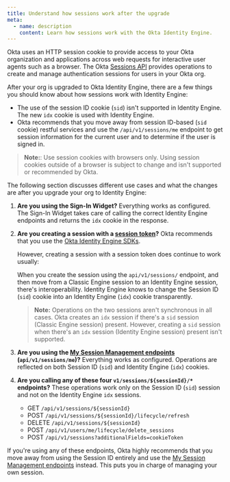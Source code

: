 ```yaml
---
title: Understand how sessions work after the upgrade
meta:
  - name: description
    content: Learn how sessions work with the Okta Identity Engine.
---
```


<ApiLifecycle access="ie" />

Okta uses an HTTP session cookie to provide access to your Okta organization and applications across web requests for interactive user agents such as a browser. The Okta [Sessions API](https://developer.okta.com/docs/api/openapi/okta-management/management/tag/Session/) provides operations to create and manage authentication sessions for users in your Okta org.

After your org is upgraded to Okta Identity Engine, there are a few things you should know about how sessions work with Identity Engine:

* The use of the session ID cookie (`sid`) isn't supported in Identity Engine. The new `idx` cookie is used with Identity Engine.
* Okta recommends that you move away from session ID-based (`sid` cookie) restful services and use the `/api/v1/sessions/me` endpoint to get session information for the current user and to determine if the user is signed in.

>**Note:**: Use session cookies with browsers only. Using session cookies outside of a browser is subject to change and isn't supported or recommended by Okta.

The following section discusses different use cases and what the changes are after you upgrade your org to Identity Engine:

1. **Are you using the Sign-In Widget?** Everything works as configured. The Sign-In Widget takes care of calling the correct Identity Engine endpoints and returns the `idx` cookie in the response.

2. **Are you creating a session with a [session token](https://developer.okta.com/docs/api/openapi/okta-management/management/tag/Session/#tag/Session/operation/createSession)?** Okta recommends that you use the [Okta Identity Engine SDKs](/docs/guides/identity-engine-sdk-upgrade/).

    However, creating a session with a session token does continue to work usually:

    When you create the session using the `api/v1/sessions/` endpoint, and then move from a Classic Engine session to an Identity Engine session, there's interoperability. Identity Engine knows to change the Session ID (`sid`) cookie into an Identity Engine (`idx`) cookie transparently.

    > **Note:** Operations on the two sessions aren't synchronous in all cases. Okta creates an `idx` session if there's a `sid` session (Classic Engine session) present. However, creating a `sid` session when there's an `idx` session (Identity Engine session) present isn't supported.

3. **Are you using the [My Session Management endpoints](https://developer.okta.com/docs/api/openapi/okta-management/management/tag/Session/#tag/Session/operation/getCurrentSession) (`api/v1/sessions/me`)?** Everything works as configured. Operations are reflected on both Session ID (`sid`) and Identity Engine (`idx`) cookies.

4. **Are you calling any of these four `v1/sessions/${sessionId}/*` endpoints?** These operations work only on the Session ID (`sid`) session and not on the Identity Engine `idx` sessions.

    * GET `/api/v1/sessions/${sessionId}`
    * POST `/api/v1/sessions/${sessionId}/lifecycle/refresh`
    * DELETE `/api/v1/sessions/${sessionId}`
    * POST `/api/v1/users/me/lifecycle/delete_sessions`
    * POST `/api/v1/sessions?additionalFields=cookieToken`

If you're using any of these endpoints, Okta highly recommends that you move away from using the Session ID entirely and use the [My Session Management endpoints](https://developer.okta.com/docs/api/openapi/okta-management/management/tag/Session/#tag/Session/operation/getCurrentSession) instead. This puts you in charge of managing your own session.
